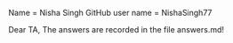 Name = Nisha Singh
GitHub user name = NishaSingh77

Dear TA, The answers are recorded in the file answers.md!